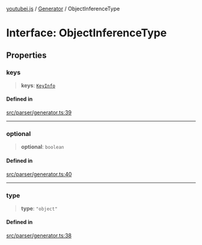 [youtubei.js](../../../README.md) / [Generator](../README.md) / ObjectInferenceType

# Interface: ObjectInferenceType

## Properties

### keys

> **keys**: [`KeyInfo`](../type-aliases/KeyInfo.md)

#### Defined in

[src/parser/generator.ts:39](https://github.com/LuanRT/YouTube.js/blob/af92984523f90200a18314b94478a2697c9deab0/src/parser/generator.ts#L39)

***

### optional

> **optional**: `boolean`

#### Defined in

[src/parser/generator.ts:40](https://github.com/LuanRT/YouTube.js/blob/af92984523f90200a18314b94478a2697c9deab0/src/parser/generator.ts#L40)

***

### type

> **type**: `"object"`

#### Defined in

[src/parser/generator.ts:38](https://github.com/LuanRT/YouTube.js/blob/af92984523f90200a18314b94478a2697c9deab0/src/parser/generator.ts#L38)
